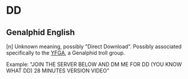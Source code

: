 # DD
## Genalphid English

[n] Unknown meaning, possibly "Direct Download". Possibly associated specifically to the [YFGA](yfga.md), a Genalphid troll group.

Example:
"JOIN  THE SERVER BELOW AND DM ME FOR DD (YOU KNOW WHAT DD) 28 MINUTES VERSION VIDEO"